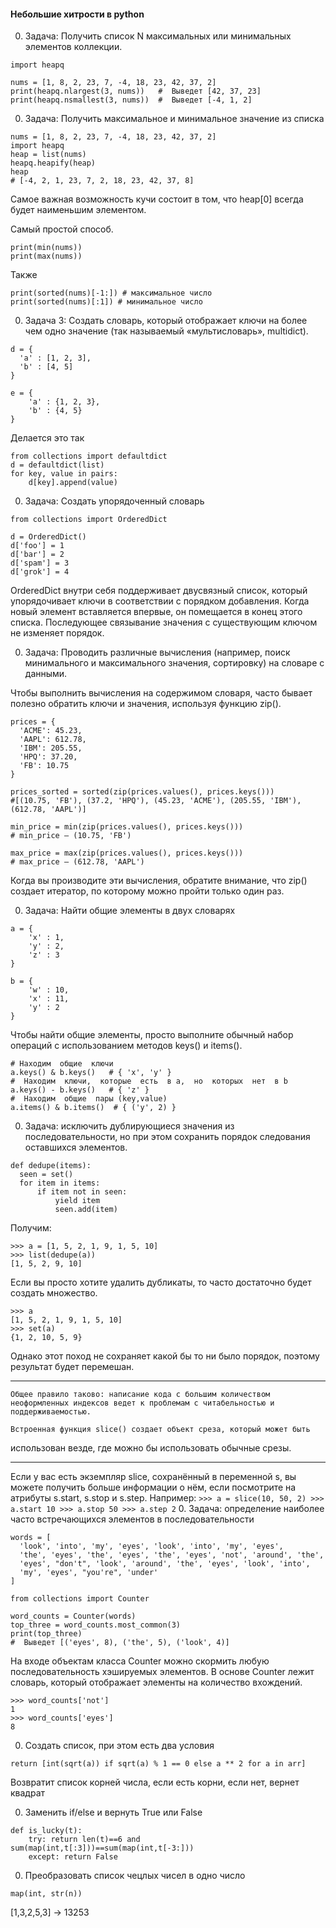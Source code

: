 #### Небольшие хитрости в python

0. Задача: Получить список N максимальных или минимальных элементов коллекции.

  ```
  import heapq

  nums = [1, 8, 2, 23, 7, -4, 18, 23, 42, 37, 2]
  print(heapq.nlargest(3, nums))   #  Выведет [42, 37, 23]
  print(heapq.nsmallest(3, nums))  #  Выведет [-4, 1, 2]
  ```

0. Задача: Получить максимальное и минимальное значение из списка
  ```
  nums = [1, 8, 2, 23, 7, -4, 18, 23, 42, 37, 2]
  import heapq
  heap = list(nums)
  heapq.heapify(heap)
  heap
  # [-4, 2, 1, 23, 7, 2, 18, 23, 42, 37, 8]
  ```

  Самое важная возможность кучи состоит в том, что heap[0] всегда будет
  наименьшим элементом.

  Самый простой способ.

  ```
  print(min(nums))
  print(max(nums))
  ```
  Также
  ```
  print(sorted(nums)[-1:]) # максимальное число
  print(sorted(nums)[:1]) # минимальное число
  ```

0. Задача 3: Создать словарь, который отображает ключи на более чем одно
  значение (так называемый «мультисловарь», multidict).

  ```
  d = {
    'a' : [1, 2, 3],
    'b' : [4, 5]
  }

  e = {
      'a' : {1, 2, 3},
      'b' : {4, 5}
  }
  ```

  Делается это так
  ```
  from collections import defaultdict
  d = defaultdict(list)
  for key, value in pairs:
      d[key].append(value)
  ```
0. Задача: Создать упорядоченный словарь

  ```
  from collections import OrderedDict

  d = OrderedDict()
  d['foo'] = 1
  d['bar'] = 2
  d['spam'] = 3
  d['grok'] = 4
  ```
  OrderedDict внутри себя поддерживает двусвязный список, который
упорядочивает ключи в соответствии с порядком добавления. Когда новый
элемент вставляется впервые, он помещается в конец этого списка.
Последующее связывание значения с существующим ключом не изменяет
порядок.

0. Задача: Проводить различные вычисления (например, поиск минимального
  и максимального значения, сортировку) на словаре с данными.

  Чтобы выполнить вычисления на содержимом словаря, часто бывает полезно
  обратить ключи и значения, используя функцию zip().
  ```
  prices = {
    'ACME': 45.23,
    'AAPL': 612.78,
    'IBM': 205.55,
    'HPQ': 37.20,
    'FB': 10.75
  }

  prices_sorted = sorted(zip(prices.values(), prices.keys()))
  #[(10.75, 'FB'), (37.2, 'HPQ'), (45.23, 'ACME'), (205.55, 'IBM'), (612.78, 'AAPL')]

  min_price = min(zip(prices.values(), prices.keys()))
  # min_price — (10.75, 'FB')

  max_price = max(zip(prices.values(), prices.keys()))
  # max_price — (612.78, 'AAPL')
  ```
  Когда вы производите эти вычисления, обратите внимание, что zip() создает
итератор, по которому можно пройти только один раз.

0. Задача: Найти общие элементы в двух словарях

  ```
  a = {
      'x' : 1,
      'y' : 2,
      'z' : 3
  }

  b = {
      'w' : 10,
      'x' : 11,
      'y' : 2
  }
  ```

  Чтобы найти общие элементы, просто выполните обычный набор операций с
  использованием методов keys() и items().

  ```
  # Находим  общие  ключи
  a.keys() & b.keys()   # { 'x', 'y' }
  #  Находим  ключи,  которые  есть  в a,  но  которых  нет  в b
  a.keys() - b.keys()   # { 'z' }
  #  Находим  общие  пары (key,value)
  a.items() & b.items()  # { ('y', 2) }
  ```
0. Задача: исключить дублирующиеся значения из последовательности, но
при этом сохранить порядок следования оставшихся элементов.

  ```
  def dedupe(items):
    seen = set()
    for item in items:
        if item not in seen:
            yield item
            seen.add(item)
  ```

  Получим:
  ```
  >>> a = [1, 5, 2, 1, 9, 1, 5, 10]
  >>> list(dedupe(a))
  [1, 5, 2, 9, 10]
  ```
  Если вы просто хотите удалить дубликаты, то часто достаточно будет создать
множество.

  ```
  >>> a
  [1, 5, 2, 1, 9, 1, 5, 10]
  >>> set(a)
  {1, 2, 10, 5, 9}
  ```
  Однако этот поход не сохраняет какой бы то ни было порядок, поэтому
результат будет перемешан.

  ---

    Общее правило таково: написание кода с большим количеством
    неоформленных индексов ведет к проблемам с читабельностью и  поддерживаемостью.

    Встроенная функция slice() создает объект среза, который может быть
  использован везде, где можно бы использовать обычные срезы.

  ---

  Если у вас есть экземпляр slice, сохранённый в переменной s, вы можете
  получить больше информации о нём, если посмотрите на атрибуты s.start,
  s.stop и s.step. Например:
    ```
    >>> a = slice(10, 50, 2)
    >>> a.start
    10
    >>> a.stop
    50
    >>> a.step
    2
    ```
0. Задача: определение наиболее часто встречающихся элементов в последовательности

  ```
  words = [
    'look', 'into', 'my', 'eyes', 'look', 'into', 'my', 'eyes',
    'the', 'eyes', 'the', 'eyes', 'the', 'eyes', 'not', 'around', 'the',
    'eyes', "don't", 'look', 'around', 'the', 'eyes', 'look', 'into',
    'my', 'eyes', "you're", 'under'
  ]

  from collections import Counter

  word_counts = Counter(words)
  top_three = word_counts.most_common(3)
  print(top_three)
  #  Выведет [('eyes', 8), ('the', 5), ('look', 4)]
  ```
  На входе объектам класса Counter можно скормить любую
  последовательность хэшируемых элементов. В основе Counter лежит
  словарь, который отображает элементы на количество вхождений.
  ```
  >>> word_counts['not']
  1
  >>> word_counts['eyes']
  8
  ```
0. Создать список, при этом есть два условия

```
return [int(sqrt(a)) if sqrt(a) % 1 == 0 else a ** 2 for a in arr]
```
Возвратит список корней числа, если есть корни, если нет, вернет квадрат

0. Заменить if/else и вернуть True или False 

```
def is_lucky(t):
    try: return len(t)==6 and sum(map(int,t[:3]))==sum(map(int,t[-3:]))
    except: return False
```

0. Преобразовать список чецлых чисел в одно число
```
map(int, str(n))
```
[1,3,2,5,3] -> 13253
